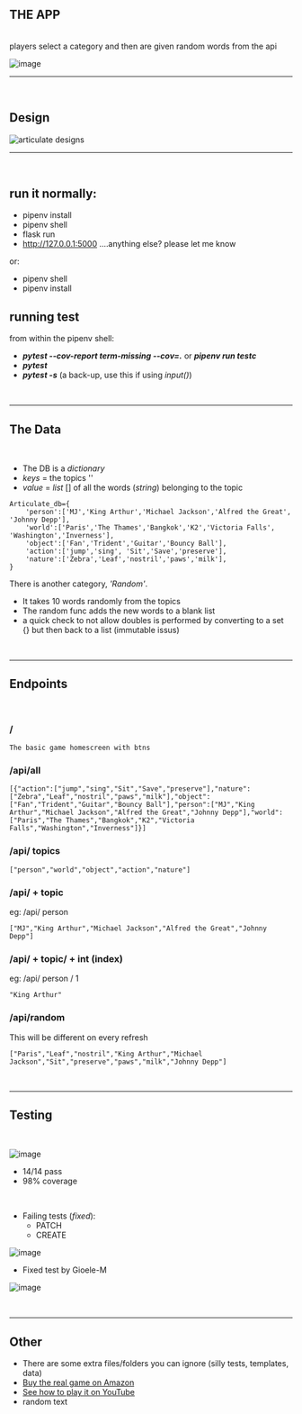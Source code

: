 ## THE APP
<br>
players select a category and then are given random words from the api

![image](https://user-images.githubusercontent.com/91187363/178157523-b23b3a6f-2822-4c87-877b-937dd7089738.png)


<hr>
<br>

## Design

![articulate designs](https://user-images.githubusercontent.com/91187363/178157572-b768a5c2-2643-44a1-9189-f6d742cb6647.png)

<hr>
<br>

## run it normally:
- pipenv install
- pipenv shell
- flask run
- http://127.0.0.1:5000 
....anything else? please let me know

or:
- pipenv shell
- pipenv install


## running test
from within the pipenv shell:
- ***pytest --cov-report term-missing --cov=.***  or   ***pipenv run testc***
- ***pytest*** 
- ***pytest -s*** (a back-up, use this if using *input()*)

<br>
<hr>

## The Data

<br>

- The DB is a *dictionary*
- *keys* = the topics ''
- *value* = *list* [] of all the words (*string*) belonging to the topic
```
Articulate_db={
    'person':['MJ','King Arthur','Michael Jackson','Alfred the Great', 'Johnny Depp'],
    'world':['Paris','The Thames','Bangkok','K2','Victoria Falls', 'Washington','Inverness'],
    'object':['Fan','Trident','Guitar','Bouncy Ball'],
    'action':['jump','sing', 'Sit','Save','preserve'],
    'nature':['Zebra','Leaf','nostril','paws','milk'], 
}
```

There is another category, *'Random'*. 
- It takes 10 words randomly from the topics
- The random func adds the new words to a blank list 
- a quick check to not allow doubles is performed by converting to a set {} but then back to a list (immutable issus)


<br>
<hr>

## Endpoints

<br>


### /
```
The basic game homescreen with btns
```

### /api/all
```
[{"action":["jump","sing","Sit","Save","preserve"],"nature":["Zebra","Leaf","nostril","paws","milk"],"object":["Fan","Trident","Guitar","Bouncy Ball"],"person":["MJ","King Arthur","Michael Jackson","Alfred the Great","Johnny Depp"],"world":["Paris","The Thames","Bangkok","K2","Victoria Falls","Washington","Inverness"]}]
```

### /api/ topics
```
["person","world","object","action","nature"]
```
### /api/ + topic
eg: /api/ person
```
["MJ","King Arthur","Michael Jackson","Alfred the Great","Johnny Depp"]
```
### /api/ + topic/ + int (index)
eg: /api/ person / 1
```
"King Arthur"
```

### /api/random
This will be different on every refresh
```
["Paris","Leaf","nostril","King Arthur","Michael Jackson","Sit","preserve","paws","milk","Johnny Depp"]
```


<br>
<hr>

## Testing

<br>

![image](https://user-images.githubusercontent.com/91187363/178240689-b10c850b-8893-4e1a-a51f-05c3f4469f76.png)

- 14/14 pass
- 98% coverage

<br>

- Failing tests (*fixed*):
    - PATCH
    - CREATE

![image](https://user-images.githubusercontent.com/91187363/178158063-c64ed096-d0a4-4eb8-914b-23840d64e8ef.png)

- Fixed test by Gioele-M

![image](https://user-images.githubusercontent.com/91187363/178240095-2e1b77d3-2006-4a73-8166-7135505ae1ac.png)



<br>
<hr>

## Other
- There are some extra files/folders you can ignore (silly tests, templates, data)
- [Buy the real game on Amazon](https://www.amazon.co.uk/Drumond-Park-Articulate-Family-Board/dp/B00006L99R/ref=sr_1_1_sspa?keywords=articulate+board+games&qid=1657478045&sr=8-1-spons&psc=1&spLa=ZW5jcnlwdGVkUXVhbGlmaWVyPUFPR0M0NThWOFkxMUwmZW5jcnlwdGVkSWQ9QTA5ODMwODYzT0xYWldLS0lVRjJKJmVuY3J5cHRlZEFkSWQ9QTAzMDM3MTkzN1lQNlY0MkZOSFFZJndpZGdldE5hbWU9c3BfYXRmJmFjdGlvbj1jbGlja1JlZGlyZWN0JmRvTm90TG9nQ2xpY2s9dHJ1ZQ==)
- [See how to play it on YouTube](https://www.youtube.com/watch?time_continue=135&v=xXMsP99edmY&feature=emb_logo)
- random text
